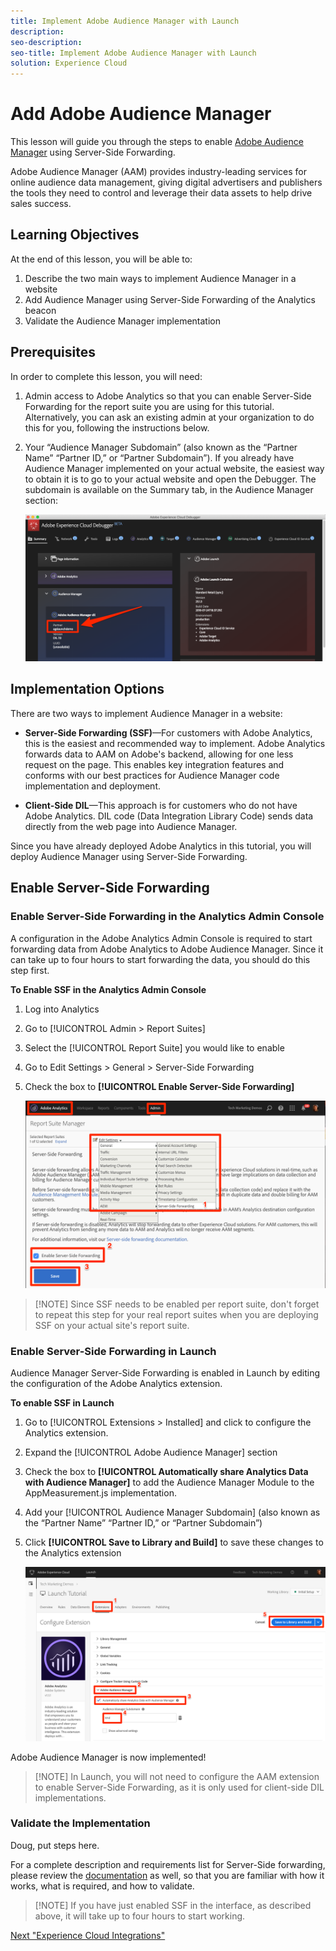 ```yaml
---
title: Implement Adobe Audience Manager with Launch
description:
seo-description:
seo-title: Implement Adobe Audience Manager with Launch
solution: Experience Cloud
---
```


# Add Adobe Audience Manager

This lesson will guide you through the steps to enable [Adobe Audience Manager](https://marketing.adobe.com/resources/help/en_US/aam/) using Server-Side Forwarding.

Adobe Audience Manager (AAM) provides industry-leading services for online audience data management, giving digital advertisers and publishers the tools they need to control and leverage their data assets to help drive sales success.

## Learning Objectives

At the end of this lesson, you will be able to:

1. Describe the two main ways to implement Audience Manager in a website
1. Add Audience Manager using Server-Side Forwarding of the Analytics beacon
1. Validate the Audience Manager implementation

## Prerequisites

In order to complete this lesson, you will need:

1. Admin access to Adobe Analytics so that you can enable Server-Side Forwarding for the report suite you are using for this tutorial. Alternatively, you can ask an existing admin at your organization to do this for you, following the instructions below.

1. Your “Audience Manager Subdomain” (also known as the “Partner Name” “Partner ID,” or “Partner Subdomain”). If you already have Audience Manager implemented on your actual website, the easiest way to obtain it is to go to your actual website and open the Debugger. The subdomain is available on the Summary tab, in the Audience Manager section:

   ![You can use the Debugger to find the Audience Manager Subdomain on your actual website](../assets/images/aam-debugger-partner.png)

## Implementation Options

There are two ways to implement Audience Manager in a website:

* **Server-Side Forwarding (SSF)**&mdash;For customers with Adobe Analytics, this is the easiest and recommended way to implement. Adobe Analytics forwards data to AAM on Adobe's backend, allowing for one less request on the page. This enables key integration features and conforms with our best practices for Audience Manager code implementation and deployment.

* **Client-Side DIL**&mdash;This approach is for customers who do not have Adobe Analytics. DIL code (Data Integration Library Code) sends data directly from the web page into Audience Manager.

Since you have already deployed Adobe Analytics in this tutorial, you will deploy Audience Manager using Server-Side Forwarding.

## Enable Server-Side Forwarding

### Enable Server-Side Forwarding in the Analytics Admin Console

A configuration in the Adobe Analytics Admin Console is required to start forwarding  data from Adobe Analytics to Adobe Audience Manager. Since it can take up to four hours to start forwarding the data, you should do this step first.

**To Enable SSF in the Analytics Admin Console**

1. Log into Analytics
1. Go to [!UICONTROL Admin > Report Suites]
1. Select the [!UICONTROL Report Suite] you would like to enable
1. Go to Edit Settings > General > Server-Side Forwarding
1. Check the box to **[!UICONTROL Enable Server-Side Forwarding]**

   ![Enable SSF for the Report Suite in the Adobe Analytics Admin Console](../assets/images/aam-analyticsAdmin-enableSSF.png)

>[!NOTE] Since SSF needs to be enabled per report suite, don't forget to repeat this step for your real report suites when you are deploying SSF on your actual site's report suite.

### Enable Server-Side Forwarding in Launch

Audience Manager Server-Side Forwarding is enabled in Launch by editing the configuration of the Adobe Analytics extension.

**To enable SSF in Launch**

1. Go to [!UICONTROL Extensions > Installed] and click to configure the Analytics extension.

1. Expand the [!UICONTROL Adobe Audience Manager] section

1. Check the box to **[!UICONTROL Automatically share Analytics Data with Audience Manager]** to add the Audience Manager Module to the AppMeasurement.js implementation.

1. Add your [!UICONTROL Audience Manager Subdomain] (also known as the “Partner Name” “Partner ID,” or “Partner Subdomain”)

1. Click **[!UICONTROL Save to Library and Build]** to save these changes to the Analytics extension

   ![Enable Adobe Audience Manager in the Analytics extension](../assets/images/aam-analytics-addSSF.png)

Adobe Audience Manager is now implemented!

>[!NOTE] In Launch, you will not need to configure the AAM extension to enable Server-Side Forwarding, as it is only used for client-side DIL implementations.

### Validate the Implementation

Doug, put steps here.

For a complete description and requirements list for Server-Side forwarding, please review the [documentation](https://marketing.adobe.com/resources/help/en_US/reference/ssf.html) as well, so that you are familiar with how it works, what is required, and how to validate.

>[!NOTE] If you have just enabled SSF in the interface, as described
above, it will take up to four hours to start working.

[Next "Experience Cloud Integrations"](integrations.md)